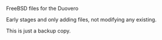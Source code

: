 FreeBSD files for the Duovero

Early stages and only adding files, not modifying any existing.

This is just a backup copy.

